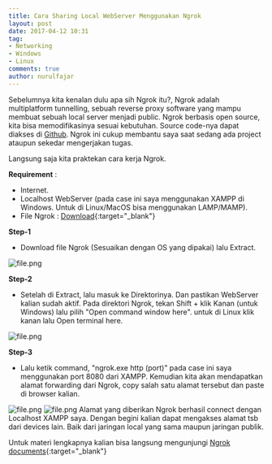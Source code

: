 ```yaml
---
title: Cara Sharing Local WebServer Menggunakan Ngrok
layout: post
date: 2017-04-12 10:31
tag:
- Networking
- Windows
- Linux
comments: true
author: nurulfajar
---
```


Sebelumnya kita kenalan dulu apa sih Ngrok itu?, Ngrok adalah multiplatform tunnelling, sebuah reverse proxy software yang mampu membuat sebuah local server menjadi public. Ngrok berbasis open source, kita bisa memodifikasinya sesuai kebutuhan. Source code-nya dapat diakses di [Github](https://github.com/inconshreveable/ngrok).
Ngrok ini cukup membantu saya saat sedang ada project ataupun sekedar mengerjakan tugas.

Langsung saja kita praktekan cara kerja Ngrok.

**Requirement** :
- Internet.
- Localhost WebServer (pada case ini saya menggunakan XAMPP di Windows. Untuk di Linux/MacOS bisa menggunakan LAMP/MAMP).
- File Ngrok : [Download](https://ngrok.com/download){:target="_blank"}

**Step-1**
- Download file Ngrok (Sesuaikan dengan OS yang dipakai) lalu Extract.

![file.png]({{site.base}}/assets/images/ngrok/ngrok1.png)

**Step-2**
- Setelah di Extract, lalu masuk ke Direktorinya. Dan pastikan WebServer kalian sudah aktif.
Pada direktori Ngrok, tekan Shift + klik Kanan (untuk Windows) lalu pilih "Open command window here". untuk di Linux klik kanan lalu Open terminal here.

![file.png]({{site.baseurl}}/assets/images/ngrok/ngrok2.png)

**Step-3**
- Lalu ketik command, "ngrok.exe http (port)" pada case ini saya menggunakan port 8080 dari XAMPP. Kemudian kita akan mendapatkan alamat forwarding dari Ngrok, copy salah satu alamat tersebut dan paste di browser kalian.

![file.png]({{site.baseurl}}/assets/images/ngrok/ngrok3.png)
![file.png]({{site.baseurl}}/assets/images/ngrok/ngrok4.png)
Alamat yang diberikan Ngrok berhasil connect dengan Localhost XAMPP saya. Dengan begini kalian dapat mengakses alamat tsb dari devices lain. Baik dari jaringan local yang sama maupun jaringan publik.

Untuk materi lengkapnya kalian bisa langsung mengunjungi [Ngrok documents](https://ngrok.com/docs){:target="_blank"}

